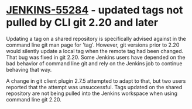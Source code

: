 # [JENKINS-55284](https://issues.jenkins-ci.org/browse/JENKINS-55284) - updated tags not pulled by CLI git 2.20 and later

Updating a tag on a shared repository is specifically advised against
in the command line git man page for 'tag'.  However, git versions
prior to 2.20 would silently update a local tag when the remote tag had
been changed.  That bug was fixed in git 2.20.  Some Jenkins users have
depended on the bad behavior of command line git and rely on the Jenkins
job to continue behaving that way.

A change in git client plugin 2.7.5 attempted to adapt to that, but two
users reported that the attempt was unsuccessful.  Tags updated on the
shared repository are not being pulled into the Jenkins workspace when
using command line git 2.20.
